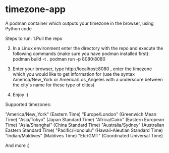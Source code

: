 # timezone-app
A podman container which outputs your timezone in the browser, using Python code


Steps to run:
1.Pull the repo 

2. In a Linux environment enter the directory with the repo and execute the following commands (make sure you have podman installed first): podman build -t . podman run -p 8080:8080 

3. Enter your browser, type http://localhost:8080 , enter the timezone which you would like to get information for (use the syntax America/New_York or America/Los_Angeles with a underscore between the city's name for these type of cities)

4. Enjoy :)

Supported timezones: 

"America/New_York" (Eastern Time)
"Europe/London" (Greenwich Mean Time)
"Asia/Tokyo" (Japan Standard Time)
"Africa/Cairo" (Eastern European Time)
"Asia/Shanghai" (China Standard Time)
"Australia/Sydney" (Australian Eastern Standard Time)
"Pacific/Honolulu" (Hawaii-Aleutian Standard Time)
"Indian/Maldives" (Maldives Time)
"Etc/GMT" (Coordinated Universal Time)

And more :)
